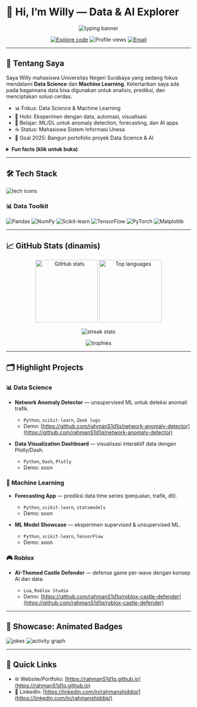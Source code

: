 # 👋 Hi, I’m Willy — Data & AI Explorer

<p align="center">
  <img src="https://readme-typing-svg.herokuapp.com?font=Fira+Code&weight=500&size=24&pause=1000&center=true&vCenter=true&width=800&lines=Halo!+Aku+Willy+%F0%9F%91%8B;Data+Science+Enthusiast+%F0%9F%9A%80;Machine+Learning+Learner+%F0%9F%A7%AA;Always+Learning%2C+Always+Exploring+%F0%9F%9A%97" alt="typing banner"/>
</p>

<p align="center">
  <a href="https://github.com/rahmanS1d1q?tab=repositories"><img src="https://img.shields.io/badge/Code-Explore-blue?logo=github" alt="Explore code"/></a>
  <img src="https://komarev.com/ghpvc/?username=rahmanS1d1q&style=flat&label=Profile+Views" alt="Profile views" />
  <a href="mailto:rahmanshiddiq09@gmail.com"><img src="https://img.shields.io/badge/Email-Contact-informational" alt="Email"/></a>
</p>

---

## 🧭 Tentang Saya

Saya Willy mahasiswa Universitas Negeri Surabaya yang sedang fokus mendalami **Data Science** dan **Machine Learning**. Ketertarikan saya ada pada bagaimana data bisa digunakan untuk analisis, prediksi, dan menciptakan solusi cerdas.

* 📊 Fokus: Data Science & Machine Learning
* 🧪 Hobi: Eksperimen dengan data, automasi, visualisasi
* 🤖 Belajar: ML/DL untuk anomaly detection, forecasting, dan AI apps
* ☕ Status: Mahasiswa Sistem Informasi Unesa
* 🎯 Goal 2025: Bangun portofolio proyek Data Science & AI

<details>
  <summary><b>Fun facts (klik untuk buka)</b></summary>
  <br/>
  • Panggilan asisten: **Nox** 😎

• Suka bikin game bertema data & AI di Roblox.

</details>

---

## 🛠️ Tech Stack

<p>
  <img src="https://skillicons.dev/icons?i=python,js,ts,nodejs,react,tailwind,linux,bash,docker,git,github,postgres,redis,aws,gcp&perline=8" alt="tech icons"/>
</p>

### 📊 Data Toolkit

<p>
  <img src="https://img.shields.io/badge/Pandas-150458?logo=pandas&logoColor=white" alt="Pandas" />
  <img src="https://img.shields.io/badge/Numpy-013243?logo=numpy&logoColor=white" alt="NumPy" />
  <img src="https://img.shields.io/badge/Scikit--Learn-F7931E?logo=scikit-learn&logoColor=white" alt="Scikit-learn" />
  <img src="https://img.shields.io/badge/TensorFlow-FF6F00?logo=tensorflow&logoColor=white" alt="TensorFlow" />
  <img src="https://img.shields.io/badge/PyTorch-EE4C2C?logo=pytorch&logoColor=white" alt="PyTorch" />
  <img src="https://img.shields.io/badge/Matplotlib-11557c?logo=plotly&logoColor=white" alt="Matplotlib" />
</p>

---

## 📈 GitHub Stats (dinamis)

<p align="center">
  <img height="170" src="https://github-readme-stats.vercel.app/api?username=rahmanS1d1q&show_icons=true&hide_border=true" alt="GitHub stats"/>
  <img height="170" src="https://github-readme-stats.vercel.app/api/top-langs/?username=rahmanS1d1q&layout=compact&hide_border=true&langs_count=8" alt="Top languages"/>
</p>

<p align="center">
  <img src="https://streak-stats.demolab.com?user=rahmanS1d1q&hide_border=true" alt="streak stats"/>
</p>

<p align="center">
  <img src="https://github-profile-trophy.vercel.app/?username=rahmanS1d1q&theme=flat&no-frame=true&row=1&column=7" alt="trophies"/>
</p>

---

## 🗂️ Highlight Projects

### 📊 Data Science

* **Network Anomaly Detector** — unsupervised ML untuk deteksi anomali trafik.

  * `Python`, `scikit-learn`, `Zeek logs`
  * Demo: [https://github.com/rahmanS1d1q/network-anomaly-detector](https://github.com/rahmanS1d1q/network-anomaly-detector)

* **Data Visualization Dashboard** — visualisasi interaktif data dengan Plotly/Dash.

  * `Python`, `Dash`, `Plotly`
  * Demo: soon

### 🤖 Machine Learning

* **Forecasting App** — prediksi data time series (penjualan, trafik, dll).

  * `Python`, `scikit-learn`, `statsmodels`
  * Demo: soon

* **ML Model Showcase** — eksperimen supervised & unsupervised ML.

  * `Python`, `scikit-learn`, `TensorFlow`
  * Demo: soon

### 🎮 Roblox

* **AI-Themed Castle Defender** — defense game per-wave dengan konsep AI dan data.

  * `Lua`, `Roblox Studio`
  * Demo: [https://github.com/rahmanS1d1q/roblox-castle-defender](https://github.com/rahmanS1d1q/roblox-castle-defender)

---

## 🧩 Showcase: Animated Badges

<p>
  <img src="https://readme-jokes.vercel.app/api" alt="jokes"/>
  <img src="https://github-readme-activity-graph.vercel.app/graph?username=rahmanS1d1q&hide_border=true" alt="activity graph"/>
</p>

---

## 🚀 Quick Links

* 🌐 Website/Portfolio: [https://rahmanS1d1q.github.io](https://rahmanS1d1q.github.io)
* 💼 LinkedIn: [https://linkedin.com/in/rahmanshiddiq/](https://linkedin.com/in/rahmanshiddiq/)
